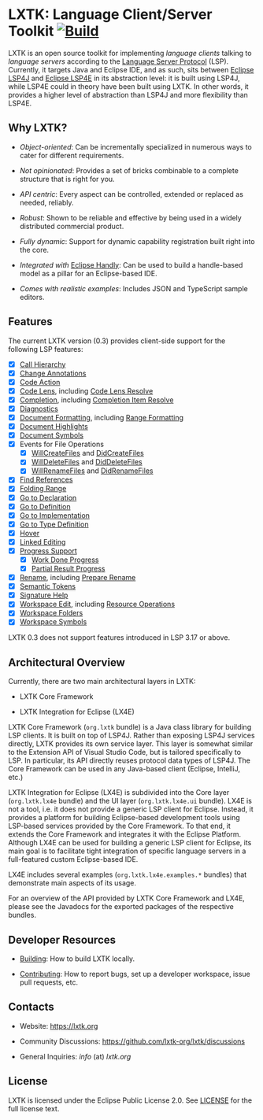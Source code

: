 # LXTK: Language Client/Server Toolkit [![Build](https://github.com/lxtk-org/lxtk/workflows/build/badge.svg)](https://github.com/lxtk-org/lxtk/actions)

LXTK is an open source toolkit for implementing *language clients* talking
to *language servers* according to the [Language Server Protocol][1] (LSP).
Currently, it targets Java and Eclipse IDE, and as such, sits between
[Eclipse LSP4J][2] and [Eclipse LSP4E][3] in its abstraction level:
it is built using LSP4J, while LSP4E could in theory have been built
using LXTK. In other words, it provides a higher level of abstraction
than LSP4J and more flexibility than LSP4E.

## Why LXTK?

- *Object-oriented*: Can be incrementally specialized in numerous ways
to cater for different requirements.

- *Not opinionated*: Provides a set of bricks combinable to a complete
structure that is right for you.

- *API centric*: Every aspect can be controlled, extended or replaced as needed,
reliably.

- *Robust*: Shown to be reliable and effective by being used in a widely
distributed commercial product.

- *Fully dynamic*: Support for dynamic capability registration built right
into the core.

- *Integrated with* [Eclipse Handly][4]: Can be used to build a handle-based
model as a pillar for an Eclipse-based IDE.

- *Comes with realistic examples*: Includes JSON and TypeScript sample editors.

## Features

The current LXTK version (0.3) provides client-side support for the following
LSP features:

- [x] [Call Hierarchy](https://microsoft.github.io/language-server-protocol/specifications/specification-current/#textDocument_prepareCallHierarchy)
- [x] [Change Annotations](https://microsoft.github.io/language-server-protocol/specifications/lsp/3.17/specification/#changeAnnotation)
- [x] [Code Action](https://microsoft.github.io/language-server-protocol/specifications/specification-current/#textDocument_codeAction)
- [x] [Code Lens](https://microsoft.github.io/language-server-protocol/specifications/specification-current/#textDocument_codeLens),
including [Code Lens Resolve](https://microsoft.github.io/language-server-protocol/specifications/specification-current/#codeLens_resolve)
- [x] [Completion](https://microsoft.github.io/language-server-protocol/specifications/specification-current/#textDocument_completion),
including [Completion Item Resolve](https://microsoft.github.io/language-server-protocol/specifications/specification-current/#completionItem_resolve)
- [x] [Diagnostics](https://microsoft.github.io/language-server-protocol/specifications/specification-current/#textDocument_publishDiagnostics)
- [x] [Document Formatting](https://microsoft.github.io/language-server-protocol/specifications/specification-current/#textDocument_formatting),
including [Range Formatting](https://microsoft.github.io/language-server-protocol/specifications/specification-current/#textDocument_rangeFormatting)
- [x] [Document Highlights](https://microsoft.github.io/language-server-protocol/specifications/specification-current/#textDocument_documentHighlight)
- [x] [Document Symbols](https://microsoft.github.io/language-server-protocol/specifications/specification-current/#textDocument_documentSymbol)
- [x] Events for File Operations
  - [x] [WillCreateFiles](https://microsoft.github.io/language-server-protocol/specifications/specification-current/#workspace_willCreateFiles)
and [DidCreateFiles](https://microsoft.github.io/language-server-protocol/specifications/specification-current/#workspace_didCreateFiles)
  - [x] [WillDeleteFiles](https://microsoft.github.io/language-server-protocol/specifications/specification-current/#workspace_willDeleteFiles)
and [DidDeleteFiles](https://microsoft.github.io/language-server-protocol/specifications/specification-current/#workspace_didDeleteFiles)
  - [x] [WillRenameFiles](https://microsoft.github.io/language-server-protocol/specifications/specification-current/#workspace_willRenameFiles)
and [DidRenameFiles](https://microsoft.github.io/language-server-protocol/specifications/specification-current/#workspace_didRenameFiles)
- [x] [Find References](https://microsoft.github.io/language-server-protocol/specifications/specification-current/#textDocument_references)
- [x] [Folding Range](https://microsoft.github.io/language-server-protocol/specifications/specification-current/#textDocument_foldingRange)
- [x] [Go to Declaration](https://microsoft.github.io/language-server-protocol/specifications/specification-current/#textDocument_declaration)
- [x] [Go to Definition](https://microsoft.github.io/language-server-protocol/specifications/specification-current/#textDocument_definition)
- [x] [Go to Implementation](https://microsoft.github.io/language-server-protocol/specifications/specification-current/#textDocument_implementation)
- [x] [Go to Type Definition](https://microsoft.github.io/language-server-protocol/specifications/specification-current/#textDocument_typeDefinition)
- [x] [Hover](https://microsoft.github.io/language-server-protocol/specifications/specification-current/#textDocument_hover)
- [x] [Linked Editing](https://microsoft.github.io/language-server-protocol/specifications/specification-current/#textDocument_linkedEditingRange)
- [x] [Progress Support](https://microsoft.github.io/language-server-protocol/specifications/specification-current/#progress)
   - [x] [Work Done Progress](https://microsoft.github.io/language-server-protocol/specifications/specification-current/#workDoneProgress)
   - [x] [Partial Result Progress](https://microsoft.github.io/language-server-protocol/specifications/specification-current/#partialResults)
- [x] [Rename](https://microsoft.github.io/language-server-protocol/specifications/specification-current/#textDocument_rename),
including [Prepare Rename](https://microsoft.github.io/language-server-protocol/specifications/specification-current/#textDocument_prepareRename)
- [x] [Semantic Tokens](https://microsoft.github.io/language-server-protocol/specifications/specification-current/#textDocument_semanticTokens)
- [x] [Signature Help](https://microsoft.github.io/language-server-protocol/specifications/specification-current/#textDocument_signatureHelp)
- [x] [Workspace Edit](https://microsoft.github.io/language-server-protocol/specifications/specification-current/#workspace_applyEdit),
including [Resource Operations](https://microsoft.github.io/language-server-protocol/specifications/specification-current/#resourceChanges)
- [x] [Workspace Folders](https://microsoft.github.io/language-server-protocol/specifications/specification-current/#workspace_workspaceFolders)
- [x] [Workspace Symbols](https://microsoft.github.io/language-server-protocol/specifications/specification-current/#workspace_symbol)

LXTK 0.3 does not support features introduced in LSP 3.17 or above.

## Architectural Overview

Currently, there are two main architectural layers in LXTK:

- LXTK Core Framework

- LXTK Integration for Eclipse (LX4E)

LXTK Core Framework (`org.lxtk` bundle) is a Java class library for building
LSP clients. It is built on top of LSP4J. Rather than exposing LSP4J services
directly, LXTK provides its own service layer. This layer is somewhat similar
to the Extension API of Visual Studio Code, but is tailored specifically to LSP.
In particular, its API directly reuses protocol data types of LSP4J. The
Core Framework can be used in any Java-based client (Eclipse, IntelliJ, etc.)

LXTK Integration for Eclipse (LX4E) is subdivided into the Core layer
(`org.lxtk.lx4e` bundle) and the UI layer (`org.lxtk.lx4e.ui` bundle).
LX4E is not a tool, i.e. it does not provide a generic LSP client for Eclipse.
Instead, it provides a platform for building Eclipse-based development tools
using LSP-based services provided by the Core Framework. To that end, it extends
the Core Framework and integrates it with the Eclipse Platform. Although LX4E
can be used for building a generic LSP client for Eclipse, its main goal is to
facilitate tight integration of specific language servers in a full-featured
custom Eclipse-based IDE.

LX4E includes several examples (`org.lxtk.lx4e.examples.*` bundles) that
demonstrate main aspects of its usage.

For an overview of the API provided by LXTK Core Framework and LX4E, please see
the Javadocs for the exported packages of the respective bundles.

## Developer Resources

- [Building](BUILDING.md): How to build LXTK locally.

- [Contributing](CONTRIBUTING.md): How to report bugs, set up a developer
workspace, issue pull requests, etc.

## Contacts

- Website: <https://lxtk.org>

- Community Discussions: <https://github.com/lxtk-org/lxtk/discussions>

- General Inquiries: *info* (at) *lxtk.org*

## License

LXTK is licensed under the Eclipse Public License 2.0. See [LICENSE](LICENSE)
for the full license text.

[1]: https://microsoft.github.io/language-server-protocol/
[2]: https://www.eclipse.org/lsp4j/
[3]: https://www.eclipse.org/lsp4e/
[4]: https://www.eclipse.org/handly/

